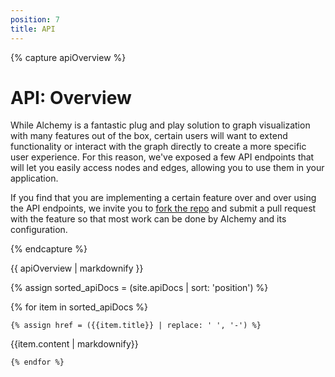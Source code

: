 ```yaml
---
position: 7
title: API
---
```


{% capture apiOverview %}

# API: Overview

While Alchemy is a fantastic plug and play solution to graph visualization with many features out of the box, certain users will want to extend functionality or interact with the graph directly to create a more specific user experience.  For this reason, we've exposed a few API endpoints that will let you easily access nodes and edges, allowing you to use them in your application.

If you find that you are implementing a certain feature over and over using the API endpoints, we invite you to [fork the repo](http://github.com/GraphAlchemist/Alchemy) and submit a pull request with the feature so that most work can be done by Alchemy and its configuration.



{% endcapture %}

{{ apiOverview | markdownify }}

{% assign sorted_apiDocs = (site.apiDocs | sort: 'position') %}

{% for item in sorted_apiDocs %}

    {% assign href = ({{item.title}} | replace: ' ', '-') %}

<section class="api-doc" id="{{href}}">

{{item.content | markdownify}}

</section>

    {% endfor %}
